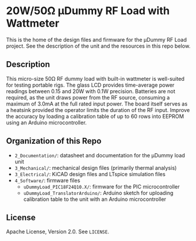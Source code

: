 # 20W/50Ω μDummy RF Load with Wattmeter

This is the home of the design files and firmware for the μDummy RF Load project. See the description of the unit and the resources in this repo below.

## Description

This micro-size 50Ω RF dummy load with built-in wattmeter is well-suited for testing portable rigs. 
The glass LCD provides time-average power readings between 0.15 and 20W with 0.1W precision. 
Batteries are not required, as the unit draws power from the RF source, consuming a maximum of 3.0mA at the full rated input power. 
The board itself serves as a heatsink provided the operator limits the duration of the RF input. 
Improve the accuracy by loading a calibration table of up to 60 rows into EEPROM using an Arduino microcontroller.

## Organization of this Repo

- `2_Documentation/`: datasheet and documentation for the μDummy load unit
- `3_Mechanical/`: mechanical design files (primarily thermal analysis)
- `3_Electrical/`: KiCAD design files and LTspice simulation files
- `4_Software/`: firmware files
  - `uDummyLoad_PIC18F24Q10.X/`: firmware for the PIC microcontroller
  - `uDummyLoad_TranslatorArduino/`: Arduino sketch for uploading calibration table to the unit with an Arduino microcontroller

 ## License

Apache License, Version 2.0. See `LICENSE`.
